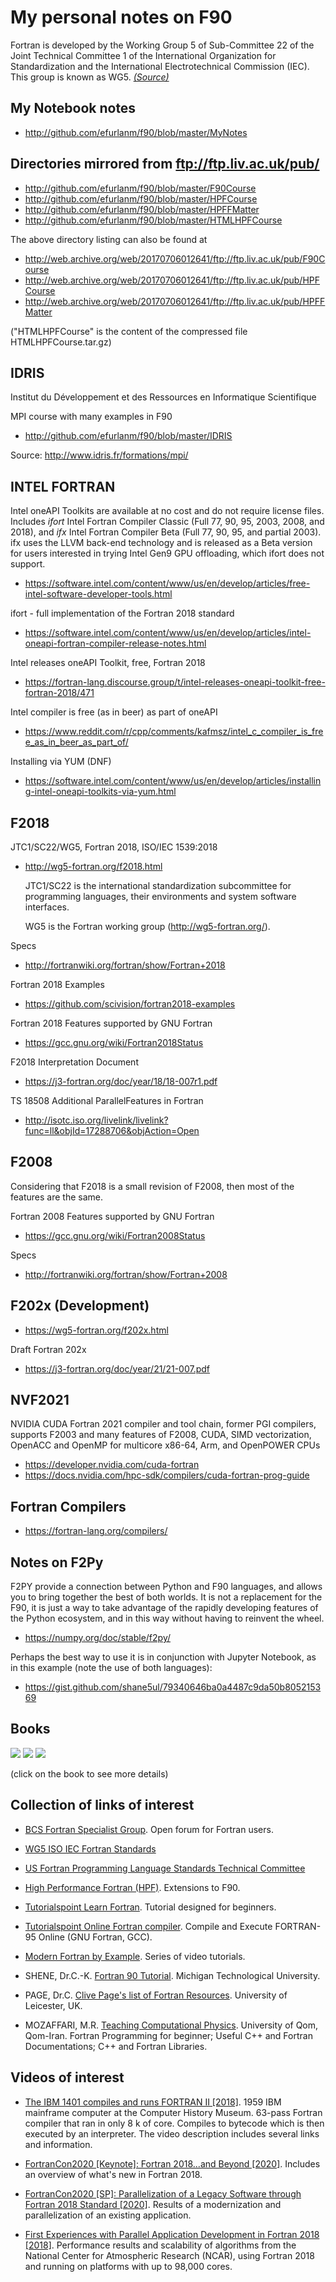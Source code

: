 # My personal notes on F90

Fortran is developed by the Working Group 5 of Sub-Committee 22 of the Joint Technical Committee 1 of the International Organization for Standardization and the International Electrotechnical Commission (IEC). This group is known as WG5. [_(Source)_](https://gcc.gnu.org/onlinedocs/gfortran/Fortran-2008-status.html)



## My Notebook notes

* http://github.com/efurlanm/f90/blob/master/MyNotes



## Directories mirrored from ftp://ftp.liv.ac.uk/pub/

* http://github.com/efurlanm/f90/blob/master/F90Course
* http://github.com/efurlanm/f90/blob/master/HPFCourse
* http://github.com/efurlanm/f90/blob/master/HPFFMatter
* http://github.com/efurlanm/f90/blob/master/HTMLHPFCourse

The above directory listing can also be found at

* http://web.archive.org/web/20170706012641/ftp://ftp.liv.ac.uk/pub/F90Course
* http://web.archive.org/web/20170706012641/ftp://ftp.liv.ac.uk/pub/HPFCourse
* http://web.archive.org/web/20170706012641/ftp://ftp.liv.ac.uk/pub/HPFFMatter

("HTMLHPFCourse" is the content of the compressed file HTMLHPFCourse.tar.gz)



## IDRIS

Institut du Développement et des Ressources en Informatique Scientifique

MPI course with many examples in F90

* http://github.com/efurlanm/f90/blob/master/IDRIS

Source: http://www.idris.fr/formations/mpi/



## INTEL FORTRAN

Intel oneAPI Toolkits are available at no cost and do not require license files. Includes _ifort_ Intel Fortran Compiler Classic (Full 77, 90, 95, 2003, 2008, and 2018), and _ifx_ Intel Fortran Compiler Beta (Full 77, 90, 95, and partial 2003). ifx uses the LLVM back-end technology and is released as a Beta version for users interested in trying Intel Gen9 GPU offloading, which ifort does not support.

* https://software.intel.com/content/www/us/en/develop/articles/free-intel-software-developer-tools.html

ifort - full implementation of the Fortran 2018 standard

* https://software.intel.com/content/www/us/en/develop/articles/intel-oneapi-fortran-compiler-release-notes.html

Intel releases oneAPI Toolkit, free, Fortran 2018

* https://fortran-lang.discourse.group/t/intel-releases-oneapi-toolkit-free-fortran-2018/471

Intel compiler is free (as in beer) as part of oneAPI

* https://www.reddit.com/r/cpp/comments/kafmsz/intel_c_compiler_is_free_as_in_beer_as_part_of/

Installing via YUM (DNF)

* https://software.intel.com/content/www/us/en/develop/articles/installing-intel-oneapi-toolkits-via-yum.html



## F2018

JTC1/SC22/WG5, Fortran 2018, ISO/IEC 1539:2018

* http://wg5-fortran.org/f2018.html

    JTC1/SC22 is the international standardization subcommittee for programming languages, their environments and system software interfaces.

    WG5 is the Fortran working group (http://wg5-fortran.org/).

Specs

* http://fortranwiki.org/fortran/show/Fortran+2018

Fortran 2018 Examples

* https://github.com/scivision/fortran2018-examples

Fortran 2018 Features supported by GNU Fortran

* https://gcc.gnu.org/wiki/Fortran2018Status

F2018 Interpretation Document

* https://j3-fortran.org/doc/year/18/18-007r1.pdf

TS 18508 Additional ParallelFeatures in Fortran

* http://isotc.iso.org/livelink/livelink?func=ll&objId=17288706&objAction=Open




## F2008

Considering that F2018 is a small revision of F2008, then most of the features are the same.

Fortran 2008 Features supported by GNU Fortran

* https://gcc.gnu.org/wiki/Fortran2008Status

Specs

* http://fortranwiki.org/fortran/show/Fortran+2008



## F202x (Development)

* https://wg5-fortran.org/f202x.html

Draft Fortran 202x

* https://j3-fortran.org/doc/year/21/21-007.pdf



## NVF2021

NVIDIA CUDA Fortran 2021 compiler and tool chain, former PGI compilers, supports F2003 and many features of F2008, CUDA, SIMD vectorization, OpenACC and OpenMP for multicore x86-64, Arm, and OpenPOWER CPUs

* https://developer.nvidia.com/cuda-fortran
* https://docs.nvidia.com/hpc-sdk/compilers/cuda-fortran-prog-guide



## Fortran Compilers

* https://fortran-lang.org/compilers/


## Notes on F2Py

F2PY provide a connection between Python and F90 languages, and allows you to bring together the best of both worlds. It is not a replacement for the F90, it is just a way to take advantage of the rapidly developing features of the Python ecosystem, and in this way without having to reinvent the wheel.

* https://numpy.org/doc/stable/f2py/

Perhaps the best way to use it is in conjunction with Jupyter Notebook, as in this example (note the use of both languages): 

* https://gist.github.com/shane5ul/79340646ba0a4487c9da50b805215369



## Books

[![](https://raw.githubusercontent.com/efurlanm/f90/master/img/ray2020.jpg)](https://www.google.com.br/books/edition/Fortran_2018_with_Parallel_Programming/_natDwAAQBAJ)
[![](https://raw.githubusercontent.com/efurlanm/f90/master/img/cohen2018.jpg)](https://www.google.com.br/books/edition/Modern_Fortran_Explained/sB1rDwAAQBAJ)
[![](https://raw.githubusercontent.com/efurlanm/f90/master/img/chapman2017.jpg)](https://www.google.com.br/books/edition/FORTRAN_FOR_SCIENTISTS_ENGINEERS/OQhBMQAACAAJ)

(click on the book to see more details)



## Collection of links of interest

* [BCS Fortran Specialist Group](https://fortran.bcs.org/). Open forum for Fortran users.

* [WG5 ISO IEC Fortran Standards](https://wg5-fortran.org/)

* [US Fortran Programming Language Standards Technical Committee](https://j3-fortran.org/)

* [High Performance Fortran (HPF)](https://www.netlib.org/hpf/index.html). Extensions to F90.

* [Tutorialspoint Learn Fortran](https://www.tutorialspoint.com/fortran/). Tutorial designed for beginners.

* [Tutorialspoint Online Fortran compiler](https://www.tutorialspoint.com/compile_fortran_online.php). Compile and Execute FORTRAN-95 Online (GNU Fortran, GCC).

* [Modern Fortran by Example](https://www.youtube.com/user/hexafoil/videos). Series of video tutorials.

* SHENE, Dr.C.-K. [Fortran 90 Tutorial](https://pages.mtu.edu/~shene/COURSES/cs201/NOTES/fortran.html). Michigan Technological University.

* PAGE, Dr.C. [Clive Page's list of Fortran Resources](https://www.star.le.ac.uk/~cgp/fortran.html). University of Leicester, UK.

* MOZAFFARI, M.R. [Teaching Computational Physics](http://www.alum.sharif.ir/~reza_mozaffari/Teaching_computational_physics.html). University of Qom, Qom-Iran. Fortran Programming for beginner; Useful C++ and Fortran Documentations; C++ and Fortran Libraries.



## Videos of interest

* [The IBM 1401 compiles and runs FORTRAN II [2018]](https://youtu.be/uFQ3sajIdaM). 1959 IBM mainframe computer at the Computer History Museum. 63-pass Fortran compiler that ran in only 8 k of core. Compiles to bytecode which is then executed by an interpreter. The video description includes several links and information.

* [FortranCon2020 [Keynote]: Fortran 2018...and Beyond [2020]](https://youtu.be/mn8QMp6J3R0). Includes an overview of what's new in Fortran 2018.

* [FortranCon2020 [SP]: Parallelization of a Legacy Software through Fortran 2018 Standard [2020]](https://youtu.be/ib4ZZ7xJwJk). Results of a modernization and parallelization of an existing application.

* [First Experiences with Parallel Application Development in Fortran 2018 [2018]](https://youtu.be/01-ez4v4YPc). Performance results and scalability of algorithms from the National Center for Atmospheric Research (NCAR), using Fortran 2018 and running on platforms with up to 98,000 cores.
